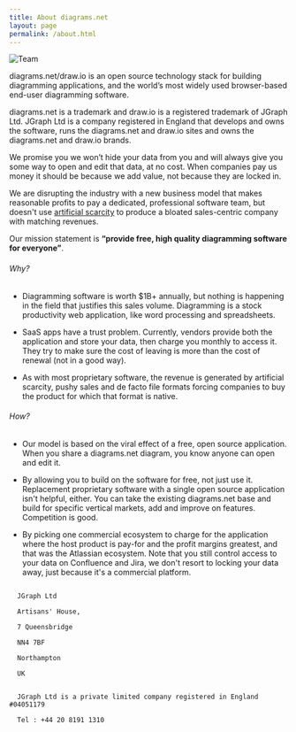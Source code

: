 ```yaml
---
title: About diagrams.net
layout: page
permalink: /about.html
---
```

<img style="max-width:100%;height:auto;" src="/assets/img/blog/team-2018.jpg" alt="Team">

diagrams.net/draw.io is an open source technology stack for building diagramming applications, and the world’s most widely used browser-based end-user diagramming software.

diagrams.net is a trademark and draw.io is a registered trademark of JGraph Ltd. JGraph Ltd is a company registered in England that develops and owns the software, runs the diagrams.net and draw.io sites and owns the diagrams.net and draw.io brands.

We promise you we won’t hide your data from you and will always give you some way to open and edit that data, at no cost. When companies pay us money it should be because we add value, not because they are locked in.

We are disrupting the industry with a new business model that makes reasonable profits to pay a dedicated, professional software team, but doesn't use [artificial scarcity](https://en.wikipedia.org/wiki/Artificial_scarcity) to produce a bloated sales-centric company with matching revenues.

Our mission statement is __“provide free, high quality diagramming software for everyone”__.

###### Why?

* Diagramming software is worth $1B+ annually, but nothing is happening in the field that justifies this sales volume. Diagramming is a stock productivity web application, like word processing and spreadsheets.

* SaaS apps have a trust problem. Currently, vendors provide both the application and store your data, then charge you monthly to access it. They try to make sure the cost of leaving is more than the cost of renewal (not in a good way).

* As with most proprietary software, the revenue is generated by artificial scarcity, pushy sales and de facto file formats forcing companies to buy the product for which that format is native.

###### How?

* Our model is based on the viral effect of a free, open source application. When you share a diagrams.net diagram, you know anyone can open and edit it.

* By allowing you to build on the software for free, not just use it. Replacement proprietary software with a single open source application isn't helpful, either. You can take the existing diagrams.net base and build for specific vertical markets, add and improve on features. Competition is good.

* By picking one commercial ecosystem to charge for the application where the host product is pay-for and the profit margins greatest, and that was the Atlassian ecosystem. Note that you still control access to your data on Confluence and Jira, we don't resort to locking your data away, just because it's a commercial platform.

<code>
  JGraph Ltd<br>
  Artisans' House,<br>  
  7 Queensbridge<br>
  NN4 7BF<br>
  Northampton<br>
  UK<br>
</code>
<code>
  JGraph Ltd is a private limited company registered in England #04051179<br>
  Tel : +44 20 8191 1310<br>
</code>